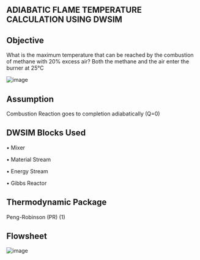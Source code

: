 ## ADIABATIC FLAME TEMPERATURE CALCULATION USING DWSIM

## Objective

What is the maximum temperature that can be reached by the combustion of methane with 20% excess air? Both the methane and the air enter the burner at 25°C

![image](https://user-images.githubusercontent.com/87890409/218295818-36ae9258-705a-4597-8d9b-2fd45a0c1e59.png)

## Assumption

Combustion Reaction goes to completion adiabatically (Q=0)

## DWSIM Blocks Used

•	Mixer

•	Material Stream

•	Energy Stream

•	Gibbs Reactor

## Thermodynamic Package

Peng-Robinson (PR) (1)

## Flowsheet

![image](https://user-images.githubusercontent.com/87890409/218295860-bc23bf3d-341d-4bf3-9fec-55536b542dfe.png)

